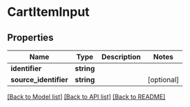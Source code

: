 # CartItemInput

## Properties
Name | Type | Description | Notes
------------ | ------------- | ------------- | -------------
**identifier** | **string** |  | 
**source_identifier** | **string** |  | [optional] 

[[Back to Model list]](../README.md#documentation-for-models) [[Back to API list]](../README.md#documentation-for-api-endpoints) [[Back to README]](../README.md)


